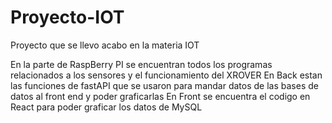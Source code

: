 # Proyecto-IOT
Proyecto que se llevo acabo en la materia IOT

En la parte de RaspBerry PI se encuentran todos los programas relacionados a los sensores y el funcionamiento del XROVER
En Back estan las funciones de fastAPI que se usaron para mandar datos de las bases de datos al front end y poder graficarlas
En Front se encuentra el codigo en React para poder graficar los datos de MySQL
